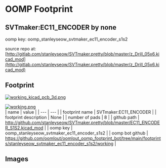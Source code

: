 # OOMP Footprint  
## SVTmaker:EC11_ENCODER  by none  
  
oomp key: oomp_stanleyseow_svtmaker_ec11_encoder_s1s2  
  
source repo at: [http://gitlab.com/stanleyseow/SVTmaker.pretty/blob/master/z_Drill_05x6.kicad_mod](http://gitlab.com/stanleyseow/SVTmaker.pretty/blob/master/z_Drill_05x6.kicad_mod)  
## Footprint  
  
[![working_kicad_pcb_3d.png](working_kicad_pcb_3d_600.png)](working_kicad_pcb_3d.png)  
  
[![working.png](working_600.png)](working.png)  
| name | value | 
| --- | --- | 
| footprint name | SVTmaker:EC11_ENCODER | 
| footprint description | None | 
| number of pads | 8 | 
| github path | http://github.com/stanleyseow/SVTmaker.pretty/blob/master/EC11_ENCODER_S1S2.kicad_mod | 
| oomp key | oomp_stanleyseow_svtmaker_ec11_encoder_s1s2 | 
| oomp bot github | https://github.com/oomlout/oomlout_oomp_footprint_bot/tree/main/footprints/stanleyseow_svtmaker_ec11_encoder_s1s2/working | 
## Images  
